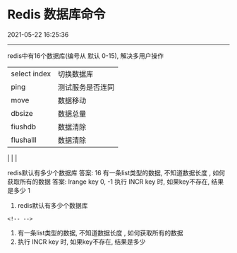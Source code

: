 ﻿# Redis 数据库命令
2021-05-22 16:25:36
            
---


redis中有16个数据库(编号从 默认 0-15), 解决多用户操作


|              |                  |
|--------------|------------------|
| select index | 切换数据库       |
| ping         | 测试服务是否连同 |
| move         | 数据移动         |
| dbsize       | 数据总量         |
| fiushdb      | 数据清除         |
| flushalll    | 数据清除         |
| 
            | 
                |




redis默认有多少个数据库
答案: 16
有一条list类型的数据, 不知道数据长度 , 如何获取所有的数据
答案: lrange key 0, -1
执行 INCR key 时, 如果key不存在, 结果是多少
1


1.  redis默认有多少个数据库
```{=html}
<!-- -->
```
1.  有一条list类型的数据, 不知道数据长度 , 如何获取所有的数据
2.  执行 INCR key 时, 如果key不存在, 结果是多少




